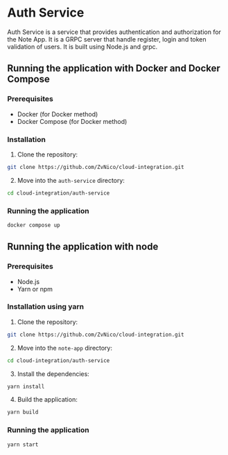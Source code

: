 # Auth Service

Auth Service is a service that provides authentication and authorization for the Note App. It is a GRPC server that
handle register, login and token validation of users. It is built using Node.js and grpc.

## Running the application with Docker and Docker Compose

### Prerequisites

- Docker (for Docker method)
- Docker Compose (for Docker method)

### Installation

1. Clone the repository:

 ```bash
git clone https://github.com/ZvNico/cloud-integration.git
```

2. Move into the `auth-service` directory:

```bash
cd cloud-integration/auth-service
```

### Running the application

```bash
docker compose up
```

## Running the application with node

### Prerequisites

- Node.js
- Yarn or npm

### Installation using yarn

1. Clone the repository:

 ```bash
git clone https://github.com/ZvNico/cloud-integration.git
```

2. Move into the `note-app` directory:

```bash
cd cloud-integration/auth-service
```

3. Install the dependencies:

```bash
yarn install
```

4. Build the application:

```bash
yarn build
```

### Running the application

```bash
yarn start
```